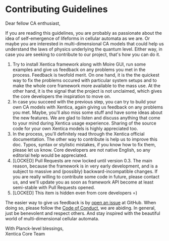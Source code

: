# Contributing Guidelines

Dear fellow CA enthusiast,

If you are reading this guidelines, you are probably as passionate
about the idea of self-emergence of lifeforms in cellular automata as
we are. Or maybe you are interested in multi-dimensional CA models
that could help us understand the laws of physics underlying the
quantum level. Either way, in case you are seeking to contribute to
our project, that's how you can do it.

1. Try to install Xentica framework along with Moire GUI, run some
   examples and give us feedback on any problems you met in the
   process. Feedback is twofold merit. On one hand, it is the the
   quickest way to fix the problems occured with particular system
   setups and to make the whole core framework more available to the
   mass use. At the other hand, it is the signal that the project is
   not unclaimed, which gives the core developers the inspiration to
   move on.
2. In case you succeed with the previous step, you can try to build
   your own CA models with Xentica, again giving us feedback on any
   problems you met. Maybe, you'll also miss some stuff and have some
   ideas about the new features. We are glad to listen and discuss
   anything that come to your mind during Xentica usage
   experience. Sharing of the source code for your own Xentica models
   is highly appreciated too.
3. In the process, you'll definitely read through the Xentica official
   documentation. The other way to contribute is help us to improve
   this doc. Typos, syntax or stylistic mistakes, if you know how to
   fix them, please let us know. Core developers are not native
   English, so any editorial help would be appreciated.
4. [LOCKED] Pull Requests are now locked until version 0.3. The main
   reason, because the framework is in very early development, and is
   a subject to massive and (possibly) backward-incompatible
   changes. If you are really willing to contribute some code in
   future, please contact us, and we'll update you as soon as
   framework API become at least semi-stable with Pull Requests
   opened.
5. [LOCKED] This item is hidden even from core developers =)

The easier way to give us feedback is by
[open an issue](https://github.com/a5kin/xentica/issues/new)
at GitHub. When doing so, please follow the
[Code of Conduct](https://github.com/a5kin/xentica/blob/master/CODE_OF_CONDUCT.md),
we are abiding. In general, just be benevolent and respect others. And
stay inspired with the beautiful world of multi-dimensional cellular
automata.

With Planck-level blessings,\
Xentica Core Team